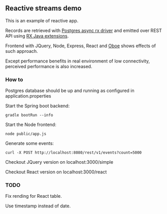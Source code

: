 ## Reactive streams demo

This is an example of reactive app. 

Records are retrieved with [Postgres async rx driver](https://github.com/alaisi/postgres-async-driver) and emitted over REST API using [RX Java extensions](https://github.com/ReactiveX/RxJava).

Frontend with JQuery, Node, Express, React and [Oboe](https://github.com/jimhigson/oboe.js) shows effects of such approach.

Except performance benefits in real environment of low connectivity, perceived performance is also increased.
 
### How to

Postgres database should be up and running as configured in application.properties  

Start the Spring boot backend:

```
gradle bootRun --info
```

Start the Node frontend:

```
node public/app.js
```

Generate some events:

```
curl -X POST http://localhost:8080/rest/v1/events?count=5000
```

Checkout JQuery version on localhost:3000/simple

Checkout React version on localhost:3000/react

### TODO

Fix rending for React table.

Use timestamp instead of date.